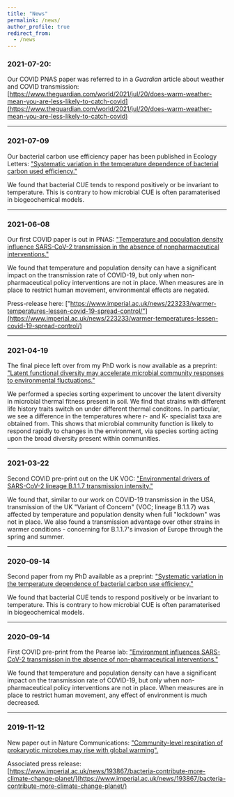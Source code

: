 ```yaml
---
title: "News"
permalink: /news/
author_profile: true
redirect_from: 
  - /news
---
```


### 2021-07-20:

Our COVID PNAS paper was referred to in a *Guardian* article about weather and COVID transmission: [https://www.theguardian.com/world/2021/jul/20/does-warm-weather-mean-you-are-less-likely-to-catch-covid](https://www.theguardian.com/world/2021/jul/20/does-warm-weather-mean-you-are-less-likely-to-catch-covid)

---

### 2021-07-09

Our bacterial carbon use efficiency paper has been published in Ecology Letters: ["Systematic variation in the temperature dependence of bacterial carbon used efficiency."](https://onlinelibrary.wiley.com/doi/10.1111/ele.13840)

We found that bacterial CUE tends to respond positively or be invariant to temperature. This is contrary to how microbial CUE is often paramaterised in biogeochemical models.

---


### 2021-06-08

Our first COVID paper is out in PNAS: ["Temperature and population density influence SARS-CoV-2 transmission in the absence of nonpharmaceutical interventions."](https://www.pnas.org/content/118/25/e2019284118)

We found that temperature and population density can have a significant impact on the transmission rate of COVID-19, but only when non-pharmaceutical policy interventions are not in place. 
When measures are in place to restrict human movement, environmental effects are negated.

Press-release here: ["https://www.imperial.ac.uk/news/223233/warmer-temperatures-lessen-covid-19-spread-control/"](https://www.imperial.ac.uk/news/223233/warmer-temperatures-lessen-covid-19-spread-control/)

---

### 2021-04-19

The final piece left over from my PhD work is now available as a preprint: ["Latent functional diversity may accelerate microbial community responses to environmental fluctuations."](https://www.biorxiv.org/content/10.1101/2021.04.14.439774v1)

We performed a species sorting experiment to uncover the latent diversity in microbial thermal fitness present in soil. We find that strains with different life history traits switch on under different thermal conditons.
In particular, we see a difference in the temperatures where r- and K- specialist taxa are obtained from. This shows that microbial community function is likely to respond rapidly to changes in the environment, 
via species sorting acting upon the broad diversity present within communities.

---

### 2021-03-22

Second COVID pre-print out on the UK VOC: ["Environmental drivers of SARS-CoV-2 lineage B.1.1.7 transmission intensity."](https://www.medrxiv.org/content/10.1101/2021.03.09.21253242v2)

We found that, similar to our work on COVID-19 transmission in the USA, transmission of the UK "Variant of Concern" (VOC; lineage B.1.1.7) was affected by temperature and population density when full "lockdown" was not in place.
We also found a transmission advantage over other strains in warmer conditions - concerning for B.1.1.7's invasion of Europe through the spring and summer.

---

### 2020-09-14

Second paper from my PhD available as a preprint: ["Systematic variation in the temperature dependence of bacterial carbon use efficiency."](https://www.biorxiv.org/content/10.1101/2020.09.14.296095v1)

We found that bacterial CUE tends to respond positively or be invariant to temperature. This is contrary to how microbial CUE is often paramaterised in biogeochemical models.

---

### 2020-09-14

First COVID pre-print from the Pearse lab: ["Environment influences SARS-CoV-2 transmission in the absence of non-pharmaceutical interventions."](https://www.medrxiv.org/content/10.1101/2020.09.12.20193250v1)

We found that temperature and population density can have a significant impact on the transmission rate of COVID-19, but only when non-pharmaceutical policy interventions are not in place. 
When measures are in place to restrict human movement, any effect of environment is much decreased.

---

### 2019-11-12

New paper out in Nature Communications: ["Community-level respiration of prokaryotic microbes may rise with global warming".](https://www.nature.com/articles/s41467-019-13109-1)

Associated press release: [https://www.imperial.ac.uk/news/193867/bacteria-contribute-more-climate-change-planet/](https://www.imperial.ac.uk/news/193867/bacteria-contribute-more-climate-change-planet/)
